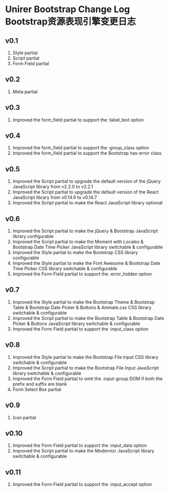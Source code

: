 # Unirer Bootstrap Change Log Bootstrap资源表现引擎变更日志

## v0.1
1. Style partial
2. Script partial
3. Form Field partial

## v0.2
1. Meta partial

## v0.3
1. Improved the form_field partial to support the :label_text option

## v0.4
1. Improved the form_field partial to support the :group_class option
2. Improved the form_field partial to support the Bootstrap has-error class

## v0.5
1. Improved the Script partial to upgrade the default version of the jQuery JavaScript library from v2.2.0 to v2.2.1
2. Improved the Script partial to upgrade the default version of the React JavaScript library from v0.14.6 to v0.14.7
3. Improved the Script partial to make the React JavaScript library optional

## v0.6
1. Improved the Script partial to make the jQuery & Bootstrap JavaScript library configurable
2. Improved the Script partial to make the Moment with Locales & Bootstrap Date Time Picker JavaScript library switchable & configurable
3. Improved the Style partial to make the Bootstrap CSS library configurable
4. Improved the Style partial to make the Font Awesome & Bootstrap Date Time Picker CSS library switchable & configurable
5. Improved the Form Field partial to support the :error_hidden option

## v0.7
1. Improved the Style partial to make the Bootstrap Theme & Bootstrap Table & Bootstrap Date Picker & Buttons & Animate.css CSS library switchable & configurable
2. Improved the Script partial to make the Bootstrap Table & Bootstrap Date Picker & Buttons JavaScript library switchable & configurable
3. Improved the Form Field partial to support the :input_class option

## v0.8
1. Improved the Style partial to make the Bootstrap File Input CSS library switchable & configurable
2. Improved the Script partial to make the Bootstrap File Input JavaScript library switchable & configurable
3. Improved the Form Field partial to omit the .input-group DOM if both the prefix and suffix are blank
4. Form Select Box partial

## v0.9
1. Icon partial

## v0.10
1. Improved the Form Field partial to support the :input_data option
2. Improved the Script partial to make the Modernizr JavaScript library switchable & configurable

## v0.11
1. Improved the Form Field partial to support the :input_accept option
